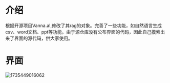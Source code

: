 # 介绍
根据开源项目Vanna.aI,修改了其rag的对象。完善了一些功能，如自然语言生成csv、word文档、ppt等功能。由于源仓库没有公布界面的代码，因此自己摸索出来了界面的源代码，供大家使用。
# 界面
![1735449016062](https://github.com/user-attachments/assets/c7329192-462b-47bf-86bf-4c2562303a2f)
